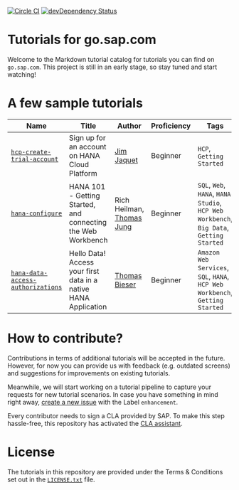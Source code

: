 [![Circle CI](https://circleci.com/gh/SAPDocuments/Tutorials.svg?style=svg)](https://circleci.com/gh/SAPDocuments/Tutorials)
[![devDependency Status](https://david-dm.org/SAPDocuments/Tutorials/dev-status.svg)](https://david-dm.org/SAPDocuments/Tutorials#info=devDependencies)

# Tutorials for go.sap.com
Welcome to the Markdown tutorial catalog for tutorials you can find on `go.sap.com`. This project is still in an early stage, so stay tuned and start watching!

# A few sample tutorials
| Name | Title | Author | Proficiency | Tags | URL |
|------|-------------|--------|-------------|------|-----|
| [`hcp-create-trial-account`](https://github.com/SAPDocuments/Tutorials/tree/master/tutorials/hcp-create-trial-account) | Sign up for an account on HANA Cloud Platform | [Jim Jaquet](https://github.com/orgs/SAPDocuments/people/akula86) | Beginner | ```HCP```, ```Getting Started``` | [live](http://go.sap.com/developer/tutorials/hcp-create-trial-account.html) |
| [`hana-configure`](https://github.com/SAPDocuments/Tutorials/tree/master/tutorials/hana-configure) | HANA 101 - Getting Started, and connecting the Web Workbench | Rich Heilman, [Thomas Jung](https://github.com/I809764) | Beginner | ```SQL```, ```Web```, ```HANA```, ```HANA Studio```, ```HCP Web Workbench```, ```Big Data```, ```Getting Started``` | [live](http://go.sap.com/developer/tutorials/hana-configure.html) |
| [`hana-data-access-authorizations`](https://github.com/SAPDocuments/Tutorials/tree/master/tutorials/hana-data-access-authorizations) | Hello Data! Access your first data in a native HANA Application | [Thomas Bieser](https://github.com/netbieser) | Beginner | ```Amazon Web Services```, ```SQL```, ```HANA```, ```HCP Web Workbench```, ```Getting Started``` | [live](http://go.sap.com/developer/tutorials/hana-data-access-authorizations.html) |


# How to contribute?
Contributions in terms of additional tutorials will be accepted in the future. However, for now you can provide us with feedback (e.g. outdated screens) and suggestions for improvements on existing tutorials.

Meanwhile, we will start working on a tutorial pipeline to capture your requests for new tutorial scenarios. In case you have something in mind right away, [create a new issue](https://github.com/SAPDocuments/Tutorials/issues/new) with the Label ```enhancement```.

Every contributor needs to sign a CLA provided by SAP. To make this step hassle-free, this repository has activated the [CLA assistant](https://cla-assistant.io).


# License
The tutorials in this repository are provided under the Terms & Conditions set out in the [`LICENSE.txt`](https://github.com/SAPDocuments/Tutorials/blob/master/LICENSE.txt) file.
